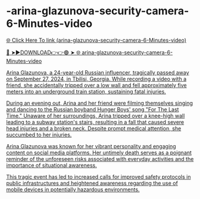 # -arina-glazunova-security-camera-6-Minutes-video

<a href="https://fifa55ballz.com/AARINE77"> 🌐 Click Here To link (arina-glazunova-security-camera-6-Minutes-video)

🔴 ➤►DOWNLOAD👉👉🟢 ➤  <a href="https://fifa55ballz.com/AARINE77"> 🌐 arina-glazunova-security-camera-6-Minutes-video

Arina Glazunova, a 24-year-old Russian influencer, tragically passed away on September 27, 2024, in Tbilisi, Georgia. While recording a video with a friend, she accidentally tripped over a low wall and fell approximately five meters into an underground train station, sustaining fatal injuries. 

During an evening out, Arina and her friend were filming themselves singing and dancing to the Russian boyband Hunger Boys' song "For The Last Time." Unaware of her surroundings, Arina tripped over a knee-high wall leading to a subway station's stairs, resulting in a fall that caused severe head injuries and a broken neck. Despite prompt medical attention, she succumbed to her injuries. 

Arina Glazunova was known for her vibrant personality and engaging content on social media platforms. Her untimely death serves as a poignant reminder of the unforeseen risks associated with everyday activities and the importance of situational awareness. 

This tragic event has led to increased calls for improved safety protocols in public infrastructures and heightened awareness regarding the use of mobile devices in potentially hazardous environments. 



